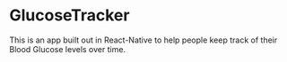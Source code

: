 # GlucoseTracker
This is an app built out in React-Native to help people keep track of their Blood Glucose levels over time.
